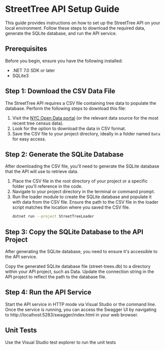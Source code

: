 # StreetTree API Setup Guide

This guide provides instructions on how to set up the StreetTree API on your local environment. Follow these steps to download the required data, generate the SQLite database, and run the API service.

## Prerequisites

Before you begin, ensure you have the following installed:
- .NET 7.0 SDK or later
- SQLite3

## Step 1: Download the CSV Data File

The StreetTree API requires a CSV file containing tree data to populate the database. Perform the following steps to download this file:

1. Visit the [NYC Open Data portal](https://data.cityofnewyork.us/Environment/2015-Street-Tree-Census-Tree-Data/pi5s-9p35) (or the relevant data source for the most recent tree census data).
2. Look for the option to download the data in CSV format.
3. Save the CSV file to your project directory, ideally in a folder named `Data` for easy access.

## Step 2: Generate the SQLite Database

After downloading the CSV file, you'll need to generate the SQLite database that the API will use to retrieve data.

1. Place the CSV file in the root directory of your project or a specific folder you'll reference in the code.
2. Navigate to your project directory in the terminal or command prompt.
3. Run the loader module to create the SQLite database and populate it with data from the CSV file. Ensure the path to the CSV file in the loader script matches the location where you saved the CSV file.
   ```bash
   dotnet run --project StreetTreeLoader
   ```

## Step 3: Copy the SQLite Database to the API Project
After generating the SQLite database, you need to ensure it's accessible to the API service.

Copy the generated SQLite database file (street-trees.db) to a directory within your API project, such as Data.
Update the connection string in the API project to reflect the path to the database file.

## Step 4: Run the API Service
Start the API service in HTTP mode via Visual Studio or the command line. Once the service is running, you can access the Swagger UI by navigating to http://localhost:5283/swagger/index.html in your web browser.

## Unit Tests
Use the Visual Studio test explorer to run the unit tests

